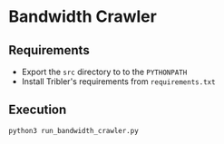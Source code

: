 # Bandwidth Crawler

## Requirements

* Export the `src` directory to to the `PYTHONPATH`
* Install Tribler's requirements from `requirements.txt`

## Execution

```shell
python3 run_bandwidth_crawler.py
```
